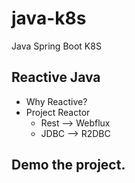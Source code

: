 # java-k8s
Java Spring Boot K8S

## Reactive Java
* Why Reactive?
* Project Reactor
    * Rest --> Webflux
    * JDBC --> R2DBC
    
## Demo the project.

    


